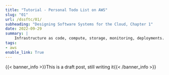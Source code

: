```yaml
---
title: "Tutorial - Personal Todo List on AWS"
slug: "01"
url: /dssftc/01/
subheading: "Designing Software Systems for the Cloud, Chapter 1"
date: 2022-09-29
summary: |
    Infrastructure as code, compute, storage, monitoring, deployments.
tags:
- aws
enable_link: True
---
```


{{< banner_info >}}This is a draft post, still writing it{{< /banner_info >}}